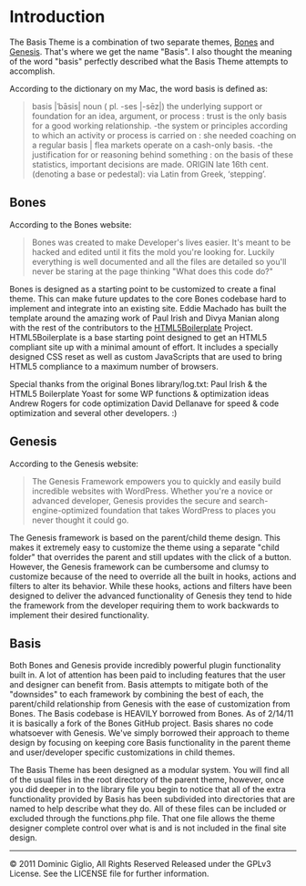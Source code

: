 # Introduction #

The Basis Theme is a combination of two separate themes, [Bones][] and [Genesis][]. That's where we get the name "Basis". I also thought the meaning of the word "basis" perfectly described what the Basis Theme attempts to accomplish.

According to the dictionary on my Mac, the word basis is defined as:

> basis |ˈbāsis|
> noun ( pl. -ses |-sēz|)
> the underlying support or foundation for an idea, argument, or process : trust is the only basis for a good working relationship.
> -the system or principles according to which an activity or process is carried on : she needed coaching on a regular basis | flea markets operate on a cash-only basis.
> -the justification for or reasoning behind something : on the basis of these statistics, important decisions are made.
> ORIGIN late 16th cent. (denoting a base or pedestal): via Latin from Greek, ‘stepping’.

[Bones]: http://themble.com/bones/
[Genesis]: http://www.studiopress.com/themes/genesis

## Bones ##

According to the Bones website:

> Bones was created to make Developer's lives easier. It's meant to be hacked and edited until it fits the mold you're looking for. Luckily everything is well documented and all the files are detailed so you'll never be staring at the page thinking "What does this code do?"

Bones is designed as a starting point to be customized to create a final theme. This can make future updates to the core Bones codebase hard to implement and integrate into an existing site. Eddie Machado has built the template around the amazing work of Paul Irish and Divya Manian along with the rest of the contributors to the [HTML5Boilerplate][] Project. HTML5Boilerplate is a base starting point designed to get an HTML5 compliant site up with a minimal amount of effort. It includes a specially designed CSS reset as well as custom JavaScripts that are used to bring HTML5 compliance to a maximum number of browsers.

[HTML5Boilerplate]: http://html5boilerplate.com/

Special thanks from the original Bones library/log.txt:
Paul Irish & the HTML5 Boilerplate
Yoast for some WP functions & optimization ideas
Andrew Rogers for code optimization
David Dellanave for speed & code optimization
and several other developers. :)

## Genesis ##

According to the Genesis website:

> The Genesis Framework empowers you to quickly and easily build incredible websites with WordPress. Whether you're a novice or advanced developer, Genesis provides the secure and search-engine-optimized foundation that takes WordPress to places you never thought it could go.

The Genesis framework is based on the parent/child theme design. This makes it extremely easy to customize the theme using a separate "child folder" that overrides the parent and still updates with the click of a button. However, the Genesis framework can be cumbersome and clumsy to customize because of the need to override all the built in hooks, actions and filters to alter its behavior. While these hooks, actions and filters have been designed to deliver the advanced functionality of Genesis they tend to hide the framework from the developer requiring them to work backwards to implement their desired functionality.

## Basis ##

Both Bones and Genesis provide incredibly powerful plugin functionality built in. A lot of attention has been paid to including features that the user and designer can benefit from. Basis attempts to mitigate both of the "downsides" to each framework by combining the best of each, the parent/child relationship from Genesis with the ease of customization from Bones. The Basis codebase is HEAVILY borrowed from Bones. As of 2/14/11 it is basically a fork of the Bones GitHub project. Basis shares no code whatsoever with Genesis. We've simply borrowed their approach to theme design by focusing on keeping core Basis functionality in the parent theme and user/developer specific customizations in child themes.

The Basis Theme has been designed as a modular system. You will find all of the usual files in the root directory of the parent theme, however, once you did deeper in to the library file you begin to notice that all of the extra functionality provided by Basis has been subdivided into directories that are named to help describe what they do. All of these files can be included or excluded through the functions.php file. That one file allows the theme designer complete control over what is and is not included in the final site design.

- - -

&copy; 2011 Dominic Giglio, All Rights Reserved
Released under the GPLv3 License. See the LICENSE file for further information.